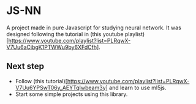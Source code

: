 # JS-NN

A project made in pure Javascript for studying neural network.
It was designed following the tutorial in (this youtube playlist)[https://www.youtube.com/playlist?list=PLRqwX-V7Uu6aCibgK1PTWWu9by6XFdCfh].

## Next step

- Follow (this tutorial)[https://www.youtube.com/playlist?list=PLRqwX-V7Uu6YPSwT06y_AEYTqIwbeam3y] and learn to use ml5js.
- Start some simple projects using this library.